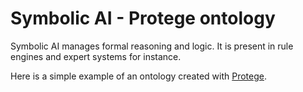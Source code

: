 # Symbolic AI - Protege ontology
Symbolic AI manages formal reasoning and logic. It is present in rule engines and expert systems for instance.

Here is a simple example of an ontology created with [Protege](https://protege.stanford.edu/).
